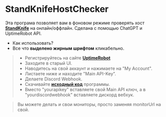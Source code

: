 # StandKnifeHostChecker

Эта програма позволяет вам в фоновом режиме проверять хост [**StandKnife**](standknife.store) на онлайн/оффлайн.
Сделана с помощью ChatGPT и UptimeRobot API.

- Как использовать?
- Все что **выделено жирным шрифтом** кликабельно.

> - Регистрируйтесь на сайте [**UptimeRobot**](uptimerobot.com/signUp)
> - Заходите в старый UI.
> - Наводитесь на свой аккаунт и нажимаете на "My Account".
> - Листаете ниже и находите "Main API-Key".
> - Делаете Discord Webhook.
> - Скачивайте [**исходный код**](https://github.com/W3dCIoud/StandKnifeHostChecker/archive/refs/heads/main.zip) программы.
> - Вместо "yourapikey" вставляете свой Main API ключ, а в "yourdiscordwebhook" вставляете дискорд вебхук.

> Вы можете делать и свои мониторы, просто заменяя monitorUrl на свой.
